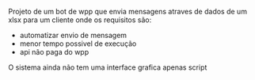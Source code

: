 Projeto de um bot de wpp que envia mensagens atraves de dados de um xlsx para um cliente onde os requisitos são:

- automatizar envio de mensagem
- menor tempo possivel de execução
- api não paga do wpp

O sistema ainda não tem uma interface grafica apenas script

